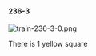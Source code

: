 #### 236-3
![train-236-3-0.png](https://github.com/lil-lab/nlvr/raw/master/nlvr/train/images/23/train-236-3-0.png "train-236-3-0.png")

There is 1 yellow square